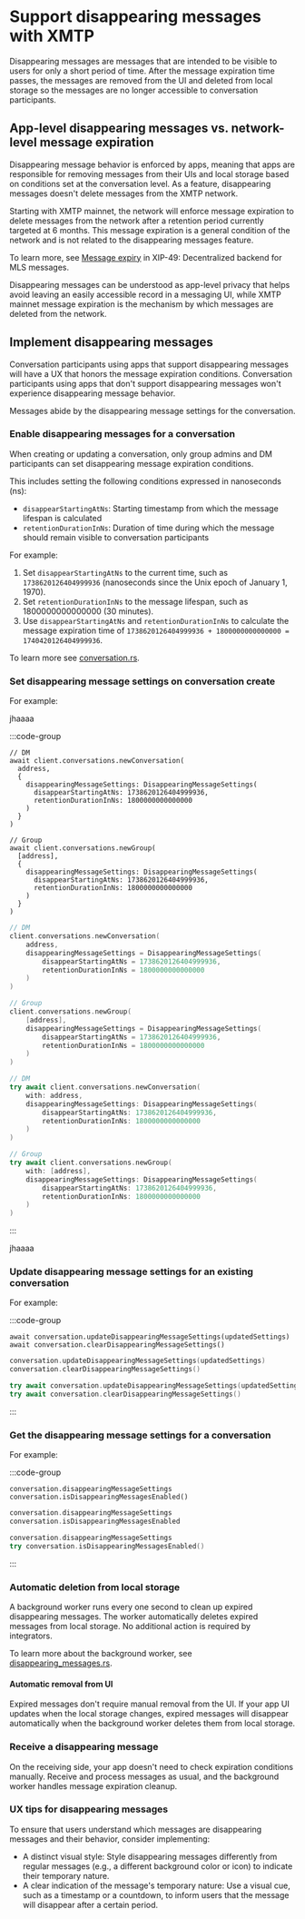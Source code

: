 # Support disappearing messages with XMTP

Disappearing messages are messages that are intended to be visible to users for only a short period of time. After the message expiration time passes, the messages are removed from the UI and deleted from local storage so the messages are no longer accessible to conversation participants.

## App-level disappearing messages vs. network-level message expiration

Disappearing message behavior is enforced by apps, meaning that apps are responsible for removing messages from their UIs and local storage based on conditions set at the conversation level. As a feature, disappearing messages doesn't delete messages from the XMTP network. 

Starting with XMTP mainnet, the network will enforce message expiration to delete messages from the network after a retention period currently targeted at 6 months. This message expiration is a general condition of the network and is not related to the disappearing messages feature.

To learn more, see [Message expiry](https://community.xmtp.org/t/xip-49-decentralized-backend-for-mls-messages/856) in XIP-49: Decentralized backend for MLS messages.

Disappearing messages can be understood as app-level privacy that helps avoid leaving an easily accessible record in a messaging UI, while XMTP mainnet message expiration is the mechanism by which messages are deleted from the network.

## Implement disappearing messages

Conversation participants using apps that support disappearing messages will have a UX that honors the message expiration conditions. Conversation participants using apps that don't support disappearing messages won't experience disappearing message behavior.

Messages abide by the disappearing message settings for the conversation.

### Enable disappearing messages for a conversation

When creating or updating a conversation, only group admins and DM participants can set disappearing message expiration conditions.

This includes setting the following conditions expressed in nanoseconds (ns):

- `disappearStartingAtNs`: Starting timestamp from which the message lifespan is calculated
- `retentionDurationInNs`: Duration of time during which the message should remain visible to conversation participants

For example:

1. Set `disappearStartingAtNs` to the current time, such as `1738620126404999936` (nanoseconds since the Unix epoch of January 1, 1970).
2. Set `retentionDurationInNs` to the message lifespan, such as 1800000000000000 (30 minutes).
3. Use `disappearStartingAtNs` and `retentionDurationInNs` to calculate the message expiration time of `1738620126404999936 + 1800000000000000 = 1740420126404999936`.

To learn more see [conversation.rs](https://github.com/xmtp/libxmtp/blob/main/bindings_node/src/conversation.rs#L49).

### Set disappearing message settings on conversation create

For example:

jhaaaa

:::code-group

```tsx [React Native]
// DM
await client.conversations.newConversation(
  address,
  { 
    disappearingMessageSettings: DisappearingMessageSettings(
      disappearStartingAtNs: 1738620126404999936,
      retentionDurationInNs: 1800000000000000
    )
  }
)

// Group
await client.conversations.newGroup(
  [address],
  { 
    disappearingMessageSettings: DisappearingMessageSettings(
      disappearStartingAtNs: 1738620126404999936,
      retentionDurationInNs: 1800000000000000
    )
  }
)
```

```kotlin [Kotlin]
// DM
client.conversations.newConversation(
    address,
    disappearingMessageSettings = DisappearingMessageSettings(
        disappearStartingAtNs = 1738620126404999936,
        retentionDurationInNs = 1800000000000000
    )
)

// Group
client.conversations.newGroup(
    [address],
    disappearingMessageSettings = DisappearingMessageSettings(
        disappearStartingAtNs = 1738620126404999936,
        retentionDurationInNs = 1800000000000000
    )
)
```

```swift [Swift]
// DM
try await client.conversations.newConversation(
    with: address,
    disappearingMessageSettings: DisappearingMessageSettings(
        disappearStartingAtNs: 1738620126404999936,
        retentionDurationInNs: 1800000000000000
    )
)

// Group
try await client.conversations.newGroup(
    with: [address],
    disappearingMessageSettings: DisappearingMessageSettings(
        disappearStartingAtNs: 1738620126404999936,
        retentionDurationInNs: 1800000000000000
    )
)
```

:::

jhaaaa

### Update disappearing message settings for an existing conversation

For example:

:::code-group

```tsx [React Native]
await conversation.updateDisappearingMessageSettings(updatedSettings)
await conversation.clearDisappearingMessageSettings()
```

```kotlin [Kotlin]
conversation.updateDisappearingMessageSettings(updatedSettings)
conversation.clearDisappearingMessageSettings()
```

```swift [Swift]
try await conversation.updateDisappearingMessageSettings(updatedSettings)
try await conversation.clearDisappearingMessageSettings()
```

:::

### Get the disappearing message settings for a conversation

For example:

:::code-group

```tsx [React Native]
conversation.disappearingMessageSettings
conversation.isDisappearingMessagesEnabled()
```

```kotlin [Kotlin]
conversation.disappearingMessageSettings
conversation.isDisappearingMessagesEnabled
```

```swift [Swift]
conversation.disappearingMessageSettings
try conversation.isDisappearingMessagesEnabled()
```

:::

### Automatic deletion from local storage

A background worker runs every one second to clean up expired disappearing messages. The worker automatically deletes expired messages from local storage. No additional action is required by integrators.

To learn more about the background worker, see [disappearing_messages.rs](https://github.com/xmtp/libxmtp/blob/main/xmtp_mls/src/groups/disappearing_messages.rs#L68).

#### Automatic removal from UI

Expired messages don't require manual removal from the UI. If your app UI updates when the local storage changes, expired messages will disappear automatically when the background worker deletes them from local storage.

### Receive a disappearing message

On the receiving side, your app doesn't need to check expiration conditions manually. Receive and process messages as usual, and the background worker handles message expiration cleanup.

### UX tips for disappearing messages

To ensure that users understand which messages are disappearing messages and their behavior, consider implementing:

- A distinct visual style: Style disappearing messages differently from regular messages (e.g., a different background color or icon) to indicate their temporary nature.
- A clear indication of the message's temporary nature: Use a visual cue, such as a timestamp or a countdown, to inform users that the message will disappear after a certain period.
